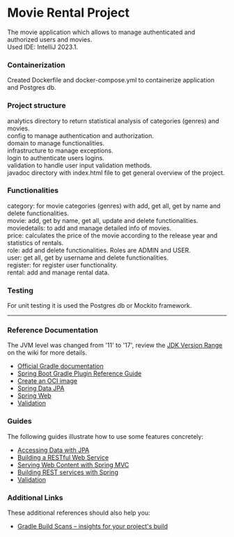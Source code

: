 # Movie Rental Project
The movie application which allows to manage authenticated and authorized users and movies.  
Used IDE: IntelliJ 2023.1.  

### Containerization
Created Dockerfile and docker-compose.yml to containerize application and Postgres db.  

### Project structure
analytics directory to return statistical analysis of categories (genres) and movies.  
config to manage authentication and authorization.  
domain to manage functionalities.  
infrastructure to manage exceptions.  
login to authenticate users logins.  
validation to handle user input validation methods.  
javadoc directory with index.html file to get general overview of the project.  

### Functionalities
category: for movie categories (genres) with add, get all, get by name and delete functionalities.  
movie: add, get by name, get all, update and delete functionalities.  
moviedetails: to add and manage detailed info of movies.  
price: calculates the price of the movie according to the release year and statistics of rentals.  
role: add and delete functionalities. Roles are ADMIN and USER.  
user: get all, get by username and delete functionalities.   
register: for register user functionality.  
rental: add and manage rental data.  

### Testing
For unit testing it is used the Postgres db or Mockito framework.  

------------------------------

### Reference Documentation
The JVM level was changed from '11' to '17', review the [JDK Version Range](https://github.com/spring-projects/spring-framework/wiki/Spring-Framework-Versions#jdk-version-range) on the wiki for more details.

* [Official Gradle documentation](https://docs.gradle.org)
* [Spring Boot Gradle Plugin Reference Guide](https://docs.spring.io/spring-boot/docs/3.0.2/gradle-plugin/reference/html/)
* [Create an OCI image](https://docs.spring.io/spring-boot/docs/3.0.2/gradle-plugin/reference/html/#build-image)
* [Spring Data JPA](https://docs.spring.io/spring-boot/docs/3.0.2/reference/htmlsingle/#data.sql.jpa-and-spring-data)
* [Spring Web](https://docs.spring.io/spring-boot/docs/3.0.2/reference/htmlsingle/#web)
* [Validation](https://docs.spring.io/spring-boot/docs/3.0.2/reference/htmlsingle/#io.validation)

### Guides
The following guides illustrate how to use some features concretely:

* [Accessing Data with JPA](https://spring.io/guides/gs/accessing-data-jpa/)
* [Building a RESTful Web Service](https://spring.io/guides/gs/rest-service/)
* [Serving Web Content with Spring MVC](https://spring.io/guides/gs/serving-web-content/)
* [Building REST services with Spring](https://spring.io/guides/tutorials/rest/)
* [Validation](https://spring.io/guides/gs/validating-form-input/)

### Additional Links
These additional references should also help you:

* [Gradle Build Scans – insights for your project's build](https://scans.gradle.com#gradle)

